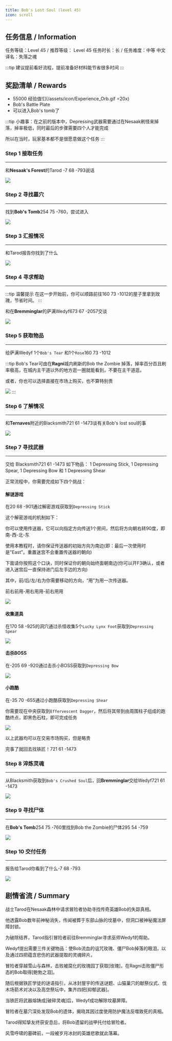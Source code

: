 ```yaml
---
title: Bob's Lost Soul (level 45)
icon: scroll
---
```




## 任务信息 / Information
任务等级：Level 45 / 推荐等级： Level 45
任务时长：长 / 任务难度：中等
中文译名：失落之魂

:::tip
建议提前看好流程，提前准备好材料能节省很多时间
:::


## 奖励清单 / Rewards

+ 55000 经验值![](/assets/icon/Experience_Orb.gif =20x)
+ Bob's Battle Plate
+ 可以进入Bob's tomb了

:::tip
小趣事：在之前的版本中，Depressing武器需要通过在Nesaak刷怪来掉落，掉率极低，同时最后的步骤需要四个人才能完成

所以在当时，玩家基本都不是很愿意做这个任务
:::

### Step 1 接取任务
---
和**Nesaak's Forest**的<NPC>Tarod</NPC> <CC>-7 68 -793</CC>说话

![](/assets/img/lv45-1.png)

### Step 2 寻找墓穴
---
找到**Bob's Tomb**<CC>254 75 -760</CC>，尝试进入

![](/assets/img/lv45-2.png)

### Step 3 汇报情况
---
和<NPC>Tarod</NPC>报告你找到了什么

![](/assets/img/lv45-1.png)

### Step 4 寻求帮助
--- 

:::tip 温馨提示
在这一步开始前，你可以顺路前往<CC>160 73 -1012</CC>的屋子里拿到玫瑰，节省时间。
:::

和在**Bremminglar**的萨满<NPC>Wedyf</NPC><CC>673 67 -2057</CC>交谈

![](/assets/img/lv45-4.png)

### Step 5 获取物品
---

给萨满<NPC>Wedyf</NPC> 1个`Bob's Tear` 和1个`Rose`<CC>160 73 -1012</CC>

:::tip
Bob's Tear可由在**Ragni**城内刷新的<mob>Bob the Zombie</mob> 掉落，掉率百分百且刷率极高，在城内主干道以外的地方逛一圈就能看到，不要在主干道逛。

或者，你也可以选择直接在市场上购买，也不算特别贵

![](/assets/img/lv45-3.png)
:::
### Step 6 了解情况
--- 
和**Ternaves**附近的<NPC>Blacksmith</NPC><CC>721 61 -1473</CC>谈有关Bob's lost soul的事

![](/assets/img/lv45-5.png)

### Step 7 寻找武器
--- 
交给 <NPC>Blacksmith</NPC><CC>721 61 -1473</CC> 如下物品： 1 Depressing Stick, 1 Depressing Spear, 1 Depressing Bow 和 1 Depressing Shear

正常流程中，你需要完成如下四个挑战：


#### 解谜游戏
在<CC>20 68 -901</CC>通过解密游戏获取到`Depressing Stick`

这个解密游戏的机制如下：

你可以使用传送器，它可以向指定方向传送1个房间，然后将方向朝右转90度，即南-西-北-东

使用本教程时，请你保证传送器的初始方向为南边(即：最后一次使用时是"East"。重置迷宫不会重置传送器的朝向)

下面请你按照这个口诀，同时保证你的朝向始终面朝南边(你可以开F3确认，或者进入迷宫后一直保持进门后左手边的方向)

其中，前/后/左/右为你需要移动的方向，“用”为用一次传送器。

前右前用-用右用用-前右用用

![](/assets/img/lv45-7.png)

#### 收集道具
在<CC>170 58 -925</CC>的洞穴通过杀怪收集5个`Lucky Lynx Foot`获取到`Depressing Spear`

![](/assets/img/lv45-6.png)


#### 击杀BOSS
在<CC>-205 69 -920</CC>通过击杀小BOSS获取到`Depressing Bow`

![](/assets/img/lv45-8.png)


#### 小跑酷
在<CC>-35 70 -655</CC>通过小跑酷获取到`Depressing Shear`

你需要现在中央获取到`Effervescent Dagger`，然后将其带到由周围柱子组成的跑酷终点，即黑色石柱，即可完成任务

![](/assets/img/lv45-9.png)

以上武器均可以在交易市场购买，但是略贵

完事了就回去找铁匠！<CC>721 61 -1473</CC>

### Step 8 淬炼灵魂
--- 
从Blacksmith获取到`Bob's Crushed Soul`后，回**Bremminglar**交给<NPC>Wedyf</NPC><CC>721 61 -1473</CC>

![](/assets/img/lv45-4.png)

### Step 9 寻找尸体
--- 
在**Bob's Tomb**<CC>254 75 -760</CC>里找到Bob the Zombie的尸体<CC>295 54 -759</CC>

![](/assets/img/lv45-10.png)

### Step 10 交付任务
--- 
报告给<NPC>Tarod</NPC>你看到了什么<CC>-7 68 -793</CC>

![](/assets/img/lv45-1.png)


## 剧情省流 / Summary
战士Tarod在Nesaak森林中请求冒险者协助寻找传奇英雄Bob的失踪真相。

他透露Bob数年前神秘消失，传闻被葬于东部山脉的坟墓中，但洞口被神秘魔法屏障封锁。

为破除结界，Tarod指引冒险者前往Bremminglar寻求巫师Wedyf的帮助。

Wedyf提出需要三件关键物品：使Bob流血的诅咒玫瑰、僵尸Bob掉落的眼泪，以及通过四把蕴含悲伤的武器提取的灵魂碎片。

冒险者穿越雪山与森林，击败被腐化的玫瑰园丁获取[玫瑰]，在Ragni击败僵尸形态的Bob取得[鲍勃之泪]。

随后根据铁匠学徒的谜语指引，从冰封屋宇的传送谜题、山猫巢穴的献祭仪式、伐木场箭术对决以及高空祭坛中，集齐四把[抑郁武器]。

当铁匠将武器熔铸成[破碎灵魂]后，Wedyf成功解除坟墓屏障。

冒险者在墓穴深处发现Bob的遗体，揭晓其因过度使用防护魔法反噬致死的真相。

Tarod得知挚友终获安息后，将Bob遗留的战甲托付给冒险者。

风雪呼啸的墓碑前，一段被岁月冰封的英雄悲歌就此落幕。